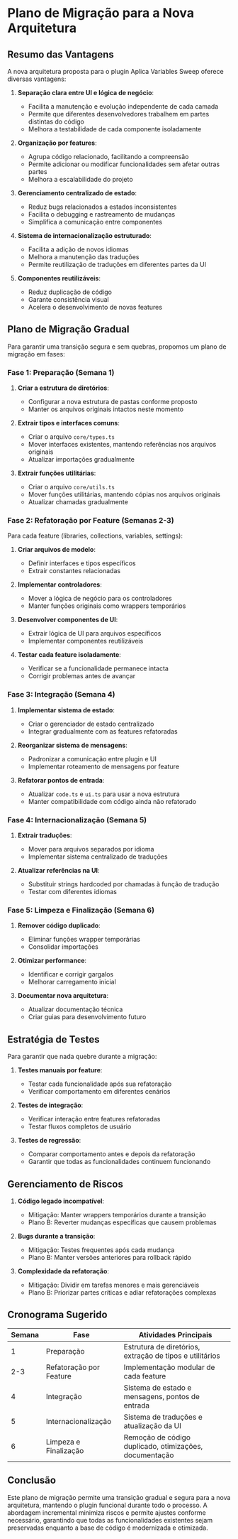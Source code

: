 # Plano de Migração para a Nova Arquitetura

## Resumo das Vantagens

A nova arquitetura proposta para o plugin Aplica Variables Sweep oferece diversas vantagens:

1. **Separação clara entre UI e lógica de negócio**:
   - Facilita a manutenção e evolução independente de cada camada
   - Permite que diferentes desenvolvedores trabalhem em partes distintas do código
   - Melhora a testabilidade de cada componente isoladamente

2. **Organização por features**:
   - Agrupa código relacionado, facilitando a compreensão
   - Permite adicionar ou modificar funcionalidades sem afetar outras partes
   - Melhora a escalabilidade do projeto

3. **Gerenciamento centralizado de estado**:
   - Reduz bugs relacionados a estados inconsistentes
   - Facilita o debugging e rastreamento de mudanças
   - Simplifica a comunicação entre componentes

4. **Sistema de internacionalização estruturado**:
   - Facilita a adição de novos idiomas
   - Melhora a manutenção das traduções
   - Permite reutilização de traduções em diferentes partes da UI

5. **Componentes reutilizáveis**:
   - Reduz duplicação de código
   - Garante consistência visual
   - Acelera o desenvolvimento de novas features

## Plano de Migração Gradual

Para garantir uma transição segura e sem quebras, propomos um plano de migração em fases:

### Fase 1: Preparação (Semana 1)

1. **Criar a estrutura de diretórios**:
   - Configurar a nova estrutura de pastas conforme proposto
   - Manter os arquivos originais intactos neste momento

2. **Extrair tipos e interfaces comuns**:
   - Criar o arquivo `core/types.ts`
   - Mover interfaces existentes, mantendo referências nos arquivos originais
   - Atualizar importações gradualmente

3. **Extrair funções utilitárias**:
   - Criar o arquivo `core/utils.ts`
   - Mover funções utilitárias, mantendo cópias nos arquivos originais
   - Atualizar chamadas gradualmente

### Fase 2: Refatoração por Feature (Semanas 2-3)

Para cada feature (libraries, collections, variables, settings):

1. **Criar arquivos de modelo**:
   - Definir interfaces e tipos específicos
   - Extrair constantes relacionadas

2. **Implementar controladores**:
   - Mover a lógica de negócio para os controladores
   - Manter funções originais como wrappers temporários

3. **Desenvolver componentes de UI**:
   - Extrair lógica de UI para arquivos específicos
   - Implementar componentes reutilizáveis

4. **Testar cada feature isoladamente**:
   - Verificar se a funcionalidade permanece intacta
   - Corrigir problemas antes de avançar

### Fase 3: Integração (Semana 4)

1. **Implementar sistema de estado**:
   - Criar o gerenciador de estado centralizado
   - Integrar gradualmente com as features refatoradas

2. **Reorganizar sistema de mensagens**:
   - Padronizar a comunicação entre plugin e UI
   - Implementar roteamento de mensagens por feature

3. **Refatorar pontos de entrada**:
   - Atualizar `code.ts` e `ui.ts` para usar a nova estrutura
   - Manter compatibilidade com código ainda não refatorado

### Fase 4: Internacionalização (Semana 5)

1. **Extrair traduções**:
   - Mover para arquivos separados por idioma
   - Implementar sistema centralizado de traduções

2. **Atualizar referências na UI**:
   - Substituir strings hardcoded por chamadas à função de tradução
   - Testar com diferentes idiomas

### Fase 5: Limpeza e Finalização (Semana 6)

1. **Remover código duplicado**:
   - Eliminar funções wrapper temporárias
   - Consolidar importações

2. **Otimizar performance**:
   - Identificar e corrigir gargalos
   - Melhorar carregamento inicial

3. **Documentar nova arquitetura**:
   - Atualizar documentação técnica
   - Criar guias para desenvolvimento futuro

## Estratégia de Testes

Para garantir que nada quebre durante a migração:

1. **Testes manuais por feature**:
   - Testar cada funcionalidade após sua refatoração
   - Verificar comportamento em diferentes cenários

2. **Testes de integração**:
   - Verificar interação entre features refatoradas
   - Testar fluxos completos de usuário

3. **Testes de regressão**:
   - Comparar comportamento antes e depois da refatoração
   - Garantir que todas as funcionalidades continuem funcionando

## Gerenciamento de Riscos

1. **Código legado incompatível**:
   - Mitigação: Manter wrappers temporários durante a transição
   - Plano B: Reverter mudanças específicas que causem problemas

2. **Bugs durante a transição**:
   - Mitigação: Testes frequentes após cada mudança
   - Plano B: Manter versões anteriores para rollback rápido

3. **Complexidade da refatoração**:
   - Mitigação: Dividir em tarefas menores e mais gerenciáveis
   - Plano B: Priorizar partes críticas e adiar refatorações complexas

## Cronograma Sugerido

| Semana | Fase | Atividades Principais |
|--------|------|----------------------|
| 1 | Preparação | Estrutura de diretórios, extração de tipos e utilitários |
| 2-3 | Refatoração por Feature | Implementação modular de cada feature |
| 4 | Integração | Sistema de estado e mensagens, pontos de entrada |
| 5 | Internacionalização | Sistema de traduções e atualização da UI |
| 6 | Limpeza e Finalização | Remoção de código duplicado, otimizações, documentação |

## Conclusão

Este plano de migração permite uma transição gradual e segura para a nova arquitetura, mantendo o plugin funcional durante todo o processo. A abordagem incremental minimiza riscos e permite ajustes conforme necessário, garantindo que todas as funcionalidades existentes sejam preservadas enquanto a base de código é modernizada e otimizada.
